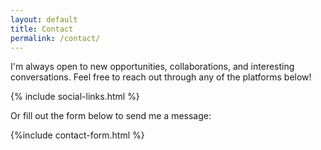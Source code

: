 ```yaml
---
layout: default
title: Contact
permalink: /contact/
---
```


<div class="container">
  <p class="intro-text">I'm always open to new opportunities, collaborations, and interesting conversations. Feel free to reach out through any of the platforms below!</p>
  {% include social-links.html %}
</div>
<div class="container">
<p class="intro-text">Or fill out the form below to send me a message:</p>
{%include contact-form.html %}
</div>
